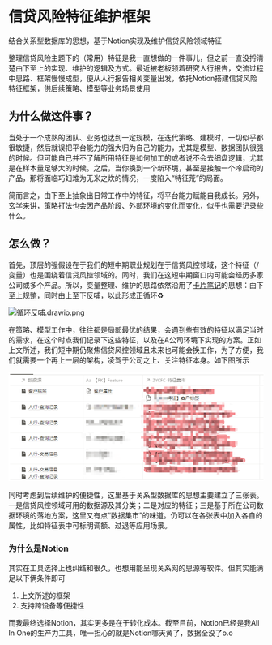 # 信贷风险特征维护框架


结合关系型数据库的思想，基于Notion实现及维护信贷风险领域特征

<!--more-->

整理信贷风险主题下的（常用）特征是我一直想做的一件事儿，但之前一直没捋清楚由下至上的实现、维护的逻辑及方式。最近被老板领着研究人行报告，交流过程中思路、框架慢慢成型，便从人行报告相关变量出发，依托Notion搭建信贷风险特征框架，供后续策略、模型等业务场景使用

## 为什么做这件事？

当处于一个成熟的团队、业务也达到一定规模，在迭代策略、建模时，一切似乎都很敏捷，然后就误把平台能力的强大归为自己的能力，尤其是模型、数据团队很强的时候。但可能自己并不了解所用特征是如何加工的或者说不会去细盘逻辑，尤其是在样本量足够大的时候。之后，当你换到一个新环境，甚至是接触一个冷启动的产品，那将面临巧妇难为无米之炊的情况，一度陷入“特征荒”的局面。

简而言之，由下至上抽象出日常工作中的特征，将平台能力赋能自我成长。另外，玄学来讲，策略打法也会因产品阶段、外部环境的变化而变化，似乎也需要记录些什么。

## 怎么做？

首先，顶层的强假设在于我们的短中期职业规划在于信贷风控领域，这个特征（/变量）也是围绕着信贷风控领域的。同时，我们在这短中期窗口内可能会经历多家公司或多个产品。所以，变量整理、维护的思路依然沿用了[卡片笔记](https://unclehuzi.github.io/2022/05/notes-zettelkasten_method/)的思想：由下至上规整，同时由上至下反哺，以此形成正循环♻️

![循环反哺.drawio.png](%E5%9F%BA%E4%BA%8ENotion%E7%9A%84%E4%BF%A1%E8%B4%B7%E9%A3%8E%E9%99%A9%E7%89%B9%E5%BE%81%E6%A1%86%E6%9E%B6%20674f119297aa4e8581645b6c288d41db/%25E6%259C%25AA%25E5%2591%25BD%25E5%2590%258D%25E7%25BB%2598%25E5%259B%25BE.drawio.png)

在策略、模型工作中，往往都是局部最优的结果，会遇到些有效的特征以满足当时的需求，在这个时点我们记录下这些特征，以及在A公司环境下实现的方案。正如上文所述，我们短中期仍聚焦信贷风控领域且未来也可能会换工作，为了方便，我们就需要一个再上一层的架构，凌驾于公司之上、关注特征本身。如下图所示

![信贷风险领域特征框架示例](%E5%9F%BA%E4%BA%8ENotion%E7%9A%84%E4%BF%A1%E8%B4%B7%E9%A3%8E%E9%99%A9%E7%89%B9%E5%BE%81%E6%A1%86%E6%9E%B6%20674f119297aa4e8581645b6c288d41db/Untitled.png)

同时考虑到后续维护的便捷性，这里基于关系型数据库的思想主要建立了三张表。一是信贷风控领域可用的数据源及其分类；二是对应的特征；三是基于所在公司数据环境的落地方案，这里又有点“数据集市”的味道。仍可以在各张表中加入各自的属性，比如特征表中可标明调额、过退等应用场景。

### 为什么是Notion

其实在工具选择上也纠结和很久，也想用能呈现关系网的思源等软件。但其实能满足以下俩条件即可

1. 上文所述的框架
2. 支持跨设备等便捷性

而我最终选择Notion，其实更多是在于转化成本。截至目前，Notion已经是我All In One的生产力工具，唯一担心的就是Notion哪天黄了，数据全没了o.o


<head> 
    <script defer src="https://use.fontawesome.com/releases/v5.0.13/js/all.js"></script> 
    <script defer src="https://use.fontawesome.com/releases/v5.0.13/js/v4-shims.js"></script> 
</head> 
<link rel="stylesheet" href="https://use.fontawesome.com/releases/v5.0.13/css/all.css">

